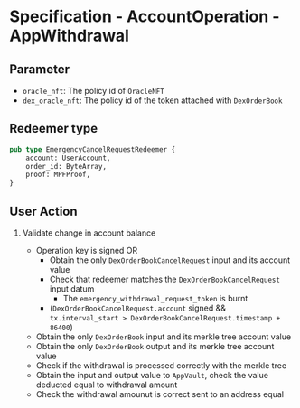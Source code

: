 # Specification - AccountOperation - AppWithdrawal

## Parameter

- `oracle_nft`: The policy id of `OracleNFT`
- `dex_oracle_nft`: The policy id of the token attached with `DexOrderBook`

## Redeemer type

```rs
pub type EmergencyCancelRequestRedeemer {
    account: UserAccount,
    order_id: ByteArray,
    proof: MPFProof,
}
```

## User Action

1. Validate change in account balance

   - Operation key is signed OR
     - Obtain the only `DexOrderBookCancelRequest` input and its account value
     - Check that redeemer matches the `DexOrderBookCancelRequest` input datum
       - The `emergency_withdrawal_request_token` is burnt
     - (`DexOrderBookCancelRequest.account` signed && `tx.interval_start > DexOrderBookCancelRequest.timestamp + 86400`)
   - Obtain the only `DexOrderBook` input and its merkle tree account value
   - Obtain the only `DexOrderBook` output and its merkle tree account value
   - Check if the withdrawal is processed correctly with the merkle tree
   - Obtain the input and output value to `AppVault`, check the value deducted equal to withdrawal amount
   - Check the withdrawal amounut is correct sent to an address equal

